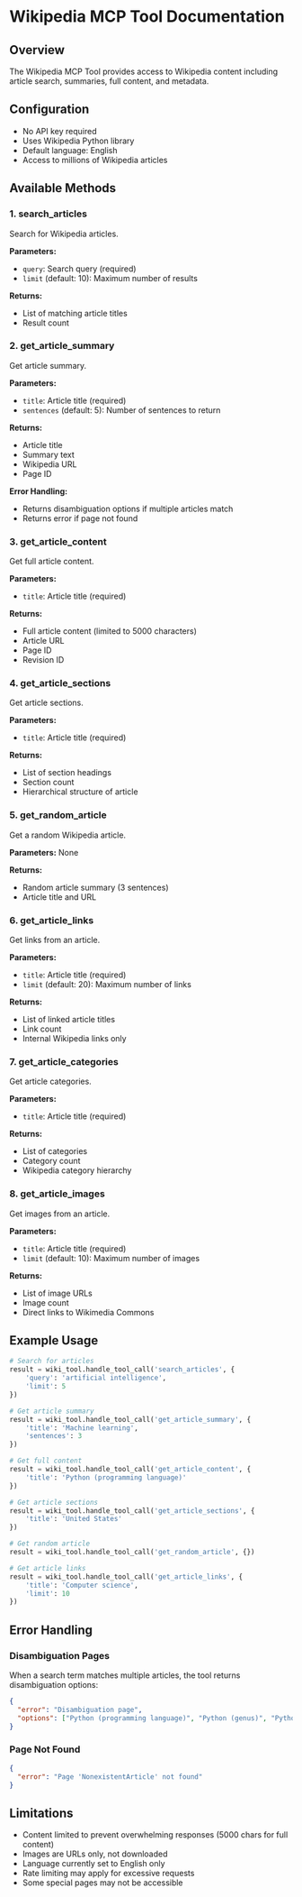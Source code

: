 # Wikipedia MCP Tool Documentation

## Overview
The Wikipedia MCP Tool provides access to Wikipedia content including article search, summaries, full content, and metadata.

## Configuration
- No API key required
- Uses Wikipedia Python library
- Default language: English
- Access to millions of Wikipedia articles

## Available Methods

### 1. search_articles
Search for Wikipedia articles.

**Parameters:**
- `query`: Search query (required)
- `limit` (default: 10): Maximum number of results

**Returns:**
- List of matching article titles
- Result count

### 2. get_article_summary
Get article summary.

**Parameters:**
- `title`: Article title (required)
- `sentences` (default: 5): Number of sentences to return

**Returns:**
- Article title
- Summary text
- Wikipedia URL
- Page ID

**Error Handling:**
- Returns disambiguation options if multiple articles match
- Returns error if page not found

### 3. get_article_content
Get full article content.

**Parameters:**
- `title`: Article title (required)

**Returns:**
- Full article content (limited to 5000 characters)
- Article URL
- Page ID
- Revision ID

### 4. get_article_sections
Get article sections.

**Parameters:**
- `title`: Article title (required)

**Returns:**
- List of section headings
- Section count
- Hierarchical structure of article

### 5. get_random_article
Get a random Wikipedia article.

**Parameters:**
None

**Returns:**
- Random article summary (3 sentences)
- Article title and URL

### 6. get_article_links
Get links from an article.

**Parameters:**
- `title`: Article title (required)
- `limit` (default: 20): Maximum number of links

**Returns:**
- List of linked article titles
- Link count
- Internal Wikipedia links only

### 7. get_article_categories
Get article categories.

**Parameters:**
- `title`: Article title (required)

**Returns:**
- List of categories
- Category count
- Wikipedia category hierarchy

### 8. get_article_images
Get images from an article.

**Parameters:**
- `title`: Article title (required)
- `limit` (default: 10): Maximum number of images

**Returns:**
- List of image URLs
- Image count
- Direct links to Wikimedia Commons

## Example Usage
```python
# Search for articles
result = wiki_tool.handle_tool_call('search_articles', {
    'query': 'artificial intelligence',
    'limit': 5
})

# Get article summary
result = wiki_tool.handle_tool_call('get_article_summary', {
    'title': 'Machine learning',
    'sentences': 3
})

# Get full content
result = wiki_tool.handle_tool_call('get_article_content', {
    'title': 'Python (programming language)'
})

# Get article sections
result = wiki_tool.handle_tool_call('get_article_sections', {
    'title': 'United States'
})

# Get random article
result = wiki_tool.handle_tool_call('get_random_article', {})

# Get article links
result = wiki_tool.handle_tool_call('get_article_links', {
    'title': 'Computer science',
    'limit': 10
})
```

## Error Handling

### Disambiguation Pages
When a search term matches multiple articles, the tool returns disambiguation options:
```json
{
  "error": "Disambiguation page",
  "options": ["Python (programming language)", "Python (genus)", "Python (mythology)"]
}
```

### Page Not Found
```json
{
  "error": "Page 'NonexistentArticle' not found"
}
```

## Limitations

- Content limited to prevent overwhelming responses (5000 chars for full content)
- Images are URLs only, not downloaded
- Language currently set to English only
- Rate limiting may apply for excessive requests
- Some special pages may not be accessible